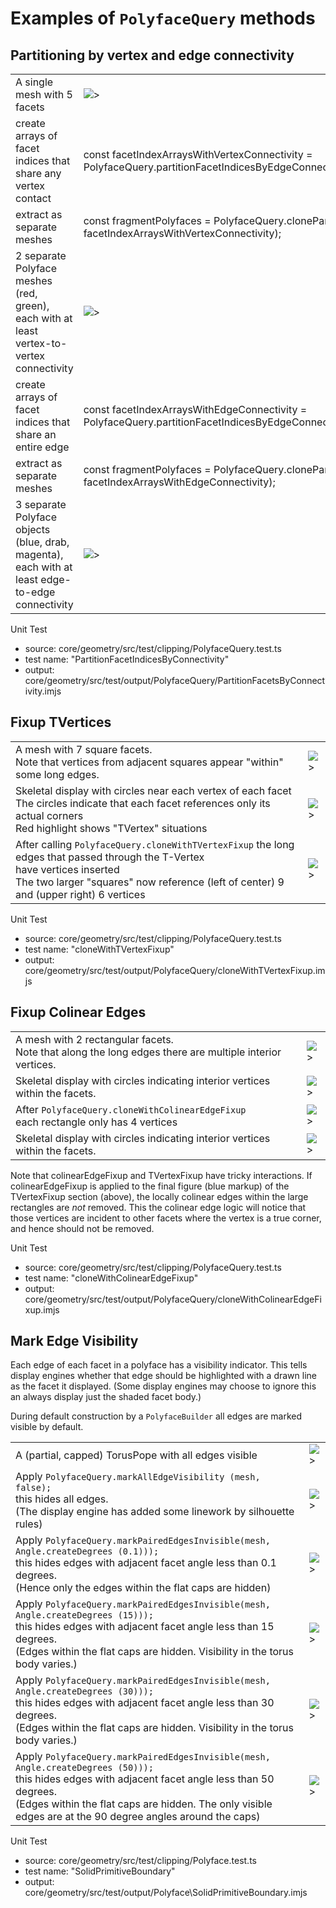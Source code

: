 
# Examples of `PolyfaceQuery` methods

## Partitioning by vertex and edge connectivity

|  |  |
---|---|
| A single mesh with 5 facets  | ![>](./figs/PolyfaceQuery/PartitionByConnectivity/SingleMesh5Facets.png) |
| create arrays of facet indices that share any vertex contact  | const facetIndexArraysWithVertexConnectivity = PolyfaceQuery.partitionFacetIndicesByEdgeConnectedComponent(polyface) |
| extract as separate meshes |  const fragmentPolyfaces = PolyfaceQuery.clonePartitions(polyface, facetIndexArraysWithVertexConnectivity);|
| 2 separate Polyface meshes (red, green), each with at least vertex-to-vertex connectivity | ![>](./figs/PolyfaceQuery/PartitionByConnectivity/SplitByVertexConnectivity.png)|
| create arrays of facet indices that share an entire edge  | const facetIndexArraysWithEdgeConnectivity = PolyfaceQuery.partitionFacetIndicesByEdgeConnectedComponent(polyface) |
| extract as separate meshes |  const fragmentPolyfaces = PolyfaceQuery.clonePartitions(polyface, facetIndexArraysWithEdgeConnectivity);|
| 3 separate Polyface objects (blue, drab, magenta), each with at least edge-to-edge connectivity | ![>](./figs/PolyfaceQuery/PartitionByConnectivity/SplitByEdgeConnectivity.png)|

Unit Test

- source: core/geometry/src/test/clipping/PolyfaceQuery.test.ts
- test name: "PartitionFacetIndicesByConnectivity"
- output: core/geometry/src/test/output/PolyfaceQuery/PartitionFacetsByConnectivity.imjs

## Fixup TVertices

|  |  |
---|---|
| A mesh with 7 square facets. <br> Note that vertices from adjacent squares appear "within" some long edges. | ![>](./figs/PolyfaceQuery/TVertexFixup/AllQuadsShaded.png) |
| Skeletal display with circles near each vertex of each facet  <br> The circles indicate that each facet references only its actual corners <br> Red highlight shows "TVertex" situations | ![>](./figs/PolyfaceQuery/TVertexFixup/AllQuadsSectorMarkup.png) |
| After calling `PolyfaceQuery.cloneWithTVertexFixup` the long edges that passed through the T-Vertex <br> have vertices inserted <br> The two larger "squares" now reference (left of center) 9 and (upper right) 6 vertices | ![>](./figs/PolyfaceQuery/TVertexFixup/FixupSectorMarkup.png) |

Unit Test

- source: core/geometry/src/test/clipping/PolyfaceQuery.test.ts
- test name: "cloneWithTVertexFixup"
- output: core/geometry/src/test/output/PolyfaceQuery/cloneWithTVertexFixup.imjs

## Fixup Colinear Edges

|  |  |
---|---|
| A mesh with 2 rectangular facets. <br> Note that along the long edges there are multiple interior vertices. | ![>](./figs/PolyfaceQuery/ColinearEdgeFixup/BeforeColinearEdgeFixup.png) |
| Skeletal display with circles indicating interior vertices within the facets. | ![>](./figs/PolyfaceQuery/ColinearEdgeFixup/SectorsBefore.png) |
| After `PolyfaceQuery.cloneWithColinearEdgeFixup` <br> each rectangle only has 4 vertices | ![>](./figs/PolyfaceQuery/ColinearEdgeFixup/AfterColinearEdgeFixup.png) |
| Skeletal display with circles indicating interior vertices within the facets. | ![>](./figs/PolyfaceQuery/ColinearEdgeFixup/SectorsAfter.png) |

Note that colinearEdgeFixup and TVertexFixup have tricky interactions.  If colinearEdgeFixup is applied to the final figure (blue markup) of the TVertexFixup section (above), the locally colinear edges within the large rectangles are _not_ removed.  This the colinear edge logic will notice that those vertices are incident to other facets where the vertex is a true corner, and hence should not be removed.

Unit Test

- source: core/geometry/src/test/clipping/PolyfaceQuery.test.ts
- test name: "cloneWithColinearEdgeFixup"
- output: core/geometry/src/test/output/PolyfaceQuery/cloneWithColinearEdgeFixup.imjs

## Mark Edge Visibility

Each edge of each facet in a polyface has a visibility indicator.  This tells display engines whether that edge should be highlighted with a drawn line as the facet it displayed.
(Some display engines may choose to ignore this an always display just the shaded facet body.)

During default construction by a `PolyfaceBuilder` all edges are marked visible by default.

|  |  |
---|---|
| A (partial, capped) TorusPope with all edges visible | ![>](./figs/PolyfaceQuery\EdgeVisibility\TorusPipeAllEdgesVisible.png) |
| Apply `PolyfaceQuery.markAllEdgeVisibility (mesh, false);` <br> this hides all edges.  <br> (The display engine has added some linework by silhouette rules) | ![>](./figs/PolyfaceQuery\EdgeVisibility\TorusPipeAllEdgesNotVisible.png) |
| Apply `PolyfaceQuery.markPairedEdgesInvisible(mesh, Angle.createDegrees (0.1)));` <br> this hides edges with adjacent facet angle less than 0.1 degrees.  <br> (Hence only the edges within the flat caps are hidden) | ![>](./figs/PolyfaceQuery\EdgeVisibility\TorusPipeHideInPlane.png) |
| Apply `PolyfaceQuery.markPairedEdgesInvisible(mesh, Angle.createDegrees (15)));` <br> this hides edges with adjacent facet angle less than 15 degrees.  <br> (Edges within the flat caps are hidden.   Visibility in the torus body varies.) | ![>](./figs/PolyfaceQuery\EdgeVisibility\TorusPipeHide15.png) |
| Apply `PolyfaceQuery.markPairedEdgesInvisible(mesh, Angle.createDegrees (30)));` <br> this hides edges with adjacent facet angle less than 30 degrees.  <br> (Edges within the flat caps are hidden.   Visibility in the torus body varies.) | ![>](./figs/PolyfaceQuery\EdgeVisibility\TorusPipeHide30.png) |
| Apply `PolyfaceQuery.markPairedEdgesInvisible(mesh, Angle.createDegrees (50)));` <br> this hides edges with adjacent facet angle less than 50 degrees.  <br> (Edges within the flat caps are hidden.   The only visible edges are at the 90 degree angles around the caps) | ![>](./figs/PolyfaceQuery\EdgeVisibility\TorusPipeHide50.png) |

Unit Test

- source: core/geometry/src/test/clipping/Polyface.test.ts
- test name: "SolidPrimitiveBoundary"
- output: core/geometry/src/test/output/Polyface\SolidPrimitiveBoundary.imjs
